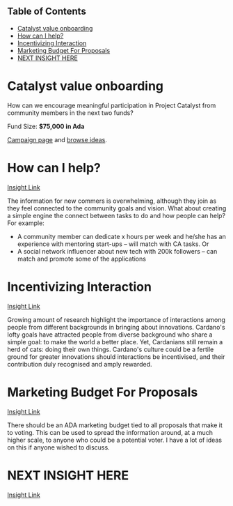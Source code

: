 ## Table of Contents

- [Catalyst value onboarding](#catalyst-value-onboarding)
- [How can I help?](#how-can-i-help)
- [Incentivizing Interaction](#incentivizing-interaction)
- [Marketing Budget For Proposals](#marketing-budget-for-proposals)
- [NEXT INSIGHT HERE](#next-insight-here)

# Catalyst value onboarding

How can we encourage meaningful participation in Project Catalyst from community members in the next two funds?

Fund Size: **$75,000 in Ada**

[Campaign page](https://cardano.ideascale.com/a/campaign-home/26106) and [browse ideas](https://cardano.ideascale.com/a/ideas/top/campaign-filter/byids/campaigns/26106/stage/unspecified).

# How can I help?

[Insight Link](https://cardano.ideascale.com/a/dtd/How-can-I-help/365196-48088)

The information for new commers is overwhelming, although they join as they feel connected to the community goals and vision. What about creating a simple engine the connect between tasks to do and how people can help? For example:
- A community member can dedicate x hours per week and he/she has an experience with mentoring start-ups – will match with CA tasks. Or
- A social network influencer about new tech with 200k followers – can match and promote some of the applications

# Incentivizing Interaction

[Insight Link](https://cardano.ideascale.com/a/pmd/3069540-48088?)

Growing amount of research highlight the importance of interactions among people from different backgrounds in bringing about innovations. Cardano's lofty goals have attracted people from diverse background who share a simple goal: to make the world a better place. Yet, Cardanians still remain a herd of cats: doing their own things. Cardano's culture could be a fertile ground for greater innovations should interactions be incentivised, and their contribution duly recognised and amply rewarded.

# Marketing Budget For Proposals

[Insight Link](https://cardano.ideascale.com/a/dtd/Marketing-Budget-For-Proposals/365323-48088)

There should be an ADA marketing budget tied to all proposals that make it to voting. This can be used to spread the information around, at a much higher scale, to anyone who could be a potential voter. I have a lot of ideas on this if anyone wished to discuss.

# NEXT INSIGHT HERE

[Insight Link]()
